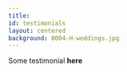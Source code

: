 ```yaml
---
title: 
id: testimonials
layout: centered
background: 0004-H-weddings.jpg
---
```



Some testimonial **here**
